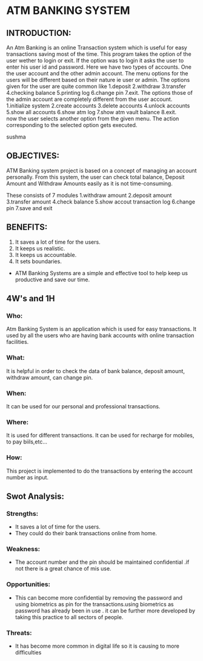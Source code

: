 # ATM BANKING SYSTEM
## INTRODUCTION:
An Atm Banking is an online Transaction system which is useful for easy transactions saving most of the time. This program takes the option of the user wether to login or exit. If the option was to login it asks the user to enter his user id and password.
Here we have two types of accounts. One the user account and the other admin account. The menu options for the users will be different based on their nature ie user or admin.
The options given for the user are quite common like 1.deposit 2.withdraw 3.transfer 4.checking balance 5.printing log 6.change pin 7.exit.
The options those of the admin account are completely different from the user account. 1.initialize system 2.create accounts 3.delete accounts 4.unlock accounts 5.show all accounts 6.show atm log 7.show atm vault balance 8.exit.                         
now the user selects another option from the given menu. The action corresponding to the selected option  gets executed.



 sushma
## OBJECTIVES:

ATM Banking system project is based on a concept of managing an account personally. From this system, the user can check total balance, Deposit Amount and Withdraw Amounts easily as it is not time-consuming. 

These consists of 7 modules
1.withdraw amount
2.deposit amount
3.transfer amount
4.check balance
5.show accout transaction log
6.change pin
7.save and exit

## BENEFITS:
1. It saves a lot of time for the users. 
2. It keeps us realistic.
3. It keeps us accountable.
4. It sets boundaries.
* ATM Banking Systems are a simple and effective tool to help keep us productive and save our time.


## 4W's and 1H
### Who:
Atm Banking System is an application which is used for easy transactions. It used by all the users who are having bank accounts with online transaction facilities.

### What:
It is helpful in order to check the data of bank balance, deposit amount, withdraw amount, can change pin.

### When:
It can be used for our personal and professional transactions.

### Where:
It is used for different transactions. It can be used for recharge for mobiles, to pay biils,etc...

### How:
This project is implemented to do the transactions by entering the account number as input.

## Swot Analysis:

### Strengths:
* It saves a lot of time for the users. 
* They could do their bank transactions online from home.
### Weakness:
* The account number and the pin should  be  maintained confidential .if not there is a great chance of  mis use.
### Opportunities:
* This can become more confidential by removing the password and using biometrics as pin for the transactions.using biometrics as   password has already been in use . it can be  further more developed  by taking this practice  to all sectors of people.
### Threats:
* It has become more common in digital life so it is causing to more difficulties